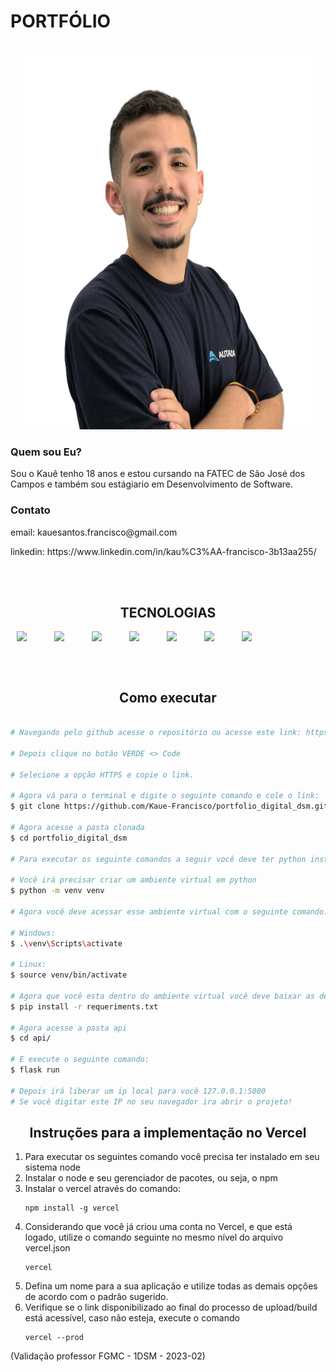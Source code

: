 # PORTFÓLIO

<br>

<div align="center">
    <img src="./mgt/perfil.png" width="480" height='600'>
</div>

### Quem sou Eu?
<p>Sou o Kauê tenho 18 anos e estou cursando na FATEC de São José dos Campos e também sou estágiario em Desenvolvimento de Software.</p>

### Contato
<p>email: kauesantos.francisco@gmail.com</p>
<p>linkedin: https://www.linkedin.com/in/kau%C3%AA-francisco-3b13aa255/ </p>

<br><br>

<h2 align="center">TECNOLOGIAS</h2>

<div align="center" style="display:flex;">
<img src="https://cdn.jsdelivr.net/gh/devicons/devicon/icons/python/python-original.svg" width="50px" style="padding-left:10px;"/>

<img src="https://cdn.jsdelivr.net/gh/devicons/devicon/icons/flask/flask-original.svg" width="50px" style="padding-left:10px;"/> 


<img src="https://cdn.jsdelivr.net/gh/devicons/devicon/icons/html5/html5-original.svg" width="50px" style="padding-left:10px;"/>


<img src="https://cdn.jsdelivr.net/gh/devicons/devicon/icons/css3/css3-original.svg" width="50px" style="padding-left:10px;"/>


<img src="https://cdn.jsdelivr.net/gh/devicons/devicon/icons/mysql/mysql-original.svg" width="50px" style="padding-left:10px;"/>


<img src="https://cdn.jsdelivr.net/gh/devicons/devicon/icons/git/git-original.svg" width="50px" style="padding-left:10px;"/>


<img src="https://cdn.jsdelivr.net/gh/devicons/devicon/icons/github/github-original.svg" width="50px" style="padding-left:10px;"/>
</div>

<br><br>

<h2 align="center">Como executar</h2>

```bash

# Navegando pelo github acesse o repositório ou acesse este link: https://github.com/Kaue-Francisco/portfolio_digital_dsm

# Depois clique no botão VERDE <> Code

# Selecione a opção HTTPS e copie o link.

# Agora vá para o terminal e digite o seguinte comando e cole o link:
$ git clone https://github.com/Kaue-Francisco/portfolio_digital_dsm.git

# Agora acesse a pasta clonada
$ cd portfolio_digital_dsm

# Para executar os seguinte comandos a seguir você deve ter python instalado em seu computador!

# Você irá precisar criar um ambiente virtual em python
$ python -m venv venv

# Agora você deve acessar esse ambiente virtual com o seguinte comando:

# Windows:
$ .\venv\Scripts\activate

# Linux:
$ source venv/bin/activate

# Agora que você esta dentro do ambiente virtual você deve baixar as depêndencias com o seguinte comando:
$ pip install -r requeriments.txt

# Agora acesse a pasta api
$ cd api/

# E execute o seguinte comando:
$ flask run

# Depois irá liberar um ip local para você 127.0.0.1:5000
# Se você digitar este IP no seu navegador ira abrir o projeto!

```

<h2 align="center">Instruções para a implementação no Vercel</h2>

1. Para executar os seguintes comando você precisa ter instalado em seu sistema node
1. Instalar o node e seu gerenciador de pacotes, ou seja, o npm
1. Instalar o vercel através do comando: 
    ```console 
    npm install -g vercel 
    ```
1. Considerando que você já criou uma conta no Vercel, e que
 está logado, utilize o comando seguinte no mesmo nível do arquivo vercel.json
    ```console 
    vercel
    ```
1. Defina um nome para a sua aplicação e utilize todas as demais opções de acordo com o padrão sugerido. 
1. Verifique se o link disponibilizado ao final do processo de upload/build está acessível, caso não esteja, execute o comando 
    ```console 
    vercel --prod 
    ```

(Validação professor FGMC - 1DSM - 2023-02)
